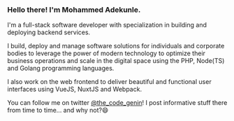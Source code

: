 ### Hello there! I'm Mohammed Adekunle.

I'm a full-stack software developer with specialization in building and deploying backend services.

I build, deploy and manage software solutions for individuals and corporate bodies to leverage the power of modern technology to optimize their business operations and scale in the digital space using the PHP, Node(TS) and Golang programming languages.

I also work on the web frontend to deliver beautiful and functional user interfaces using VueJS, NuxtJS and Webpack.

You can follow me on twitter [@the_code_genin](https://twitter.com/the_code_genin)! I post informative stuff there from time to time... and why not?😄
